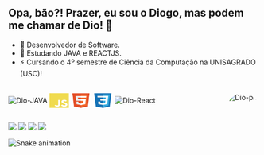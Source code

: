## Opa, bão?! Prazer, eu sou o Diogo, mas podem me chamar de Dio! 👾

- 🔭 Desenvolvedor de Software.
- 🌱 Estudando JAVA e REACTJS.
- ⚡ Cursando o 4º semestre de Ciência da Computação na UNISAGRADO (USC)!
  
<div style="display: inline_block"><br>
  <img align="center" alt="Dio-JAVA" height="30" width="40" src="https://cdn.jsdelivr.net/gh/devicons/devicon/icons/java/java-original.svg" />
  <img align="center" alt="Dio-JS" height="30" width="40" src="https://raw.githubusercontent.com/devicons/devicon/master/icons/javascript/javascript-plain.svg">
  <img align="center" alt="Dio-HTML" height="30" width="40" src="https://raw.githubusercontent.com/devicons/devicon/master/icons/html5/html5-original.svg">
  <img align="center" alt="Dio-CSS" height="30" width="40" src="https://raw.githubusercontent.com/devicons/devicon/master/icons/css3/css3-original.svg">
  <img align="center" alt="Dio-React" height="30" width="40" src="https://cdn.jsdelivr.net/gh/devicons/devicon/icons/react/react-original.svg" />
  <img align="right" alt="Dio-pic" height="150" style="border-radius:100px;" src="https://i.pinimg.com/originals/cf/95/f4/cf95f4edc1ccb8b39a708ad13a8af8e7.gif">
</div>
  
  ##
  
  <div>
  <a href="https://instagram.com/diogo_carvalho12" target="_blank"><img src="https://img.shields.io/badge/-Instagram-%23E4405F?style=for-the-badge&logo=instagram&logoColor=white" target="_blank"></a>
 	<a href="https://www.twitch.tv/dio_carvalho" target="_blank"><img src="https://img.shields.io/badge/Twitch-9146FF?style=for-the-badge&logo=twitch&logoColor=white" target="_blank"></a> 
  <a href = "mailto:diogocarvalho191812@gmail.com"><img src="https://img.shields.io/badge/-Gmail-%23333?style=for-the-badge&logo=gmail&logoColor=white" target="_blank"></a>
  <a href="https://www.linkedin.com/in/dio-carvalho" target="_blank"><img src="https://img.shields.io/badge/-LinkedIn-%230077B5?style=for-the-badge&logo=linkedin&logoColor=white" target="_blank"></a> 
  </div>
  
  ![Snake animation](https://github.com/DioCarvalh0/DioCarvalh0/blob/output/github-contribution-grid-snake.svg)
  
